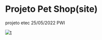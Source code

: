 # Projeto Pet Shop(site)
projeto etec 25/05/2022 PWI

<a href ="https://github.com/ellencrist/ProjetoPetShop-site/blob/af1aa34137151eaa79b220da49e15a35de9e14e6/readme%20apresentacao/Anima%C3%A7%C3%A3o.gif"><img src = "https://github.com/ellencrist/ProjetoPetShop-site/blob/af1aa34137151eaa79b220da49e15a35de9e14e6/readme%20apresentacao/Anima%C3%A7%C3%A3o.gif" alt="t"></a>
